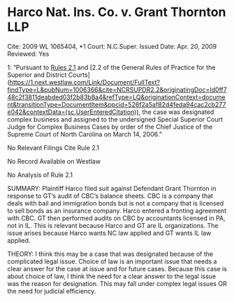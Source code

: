 # Harco Nat. Ins. Co. v. Grant Thornton LLP

Cite: 2009 WL 1065404, *1
Court: N.C.Super.
Issued Date: Apr. 20, 2009
Reviewed: Yes

1: “Pursuant to [Rules 2.1](https://1.next.westlaw.com/Link/Document/FullText?findType=L&pubNum=1006366&cite=NCRSUPDR2.1&originatingDoc=Id0ff748c2f3811deabded03f2b83b8a4&refType=LQ&originationContext=document&transitionType=DocumentItem&ppcid=526f2a5af82d4feda94cac2cb277e042&contextData=(sc.UserEnteredCitation)) and [2.2 of the General Rules of Practice for the Superior and District Courts](https://1.next.westlaw.com/Link/Document/FullText?findType=L&pubNum=1006366&cite=NCRSUPDR2.2&originatingDoc=Id0ff748c2f3811deabded03f2b83b8a4&refType=LQ&originationContext=document&transitionType=DocumentItem&ppcid=526f2a5af82d4feda94cac2cb277e042&contextData=(sc.UserEnteredCitation)), the case was designated complex business and assigned to the undersigned Special Superior Court Judge for Complex Business Cases by order of the Chief Justice of the Supreme Court of North Carolina on March 14, 2006.”

No Relevant Filings Cite Rule 2.1

No Record Available on Westlaw

No Analysis of Rule 2.1

SUMMARY: Plaintiff Harco filed suit against Defendant Grant Thornton in response to GT’s audit of CBC’s balance sheets. CBC is a company that deals with bail and immigration bonds but is not a company that is licensed to sell bonds as an insurance company. Harco entered a fronting agreement with CBC. GT then performed audits on CBC by accountants licensed in PA, not in IL. This is relevant because Harco and GT are IL organizations. The issue arises because Harco wants NC law applied and GT wants IL law applied. 

THEORY: I think this may be a case that was designated because of the complicated legal issue. Choice of law is an important issue that needs a clear answer for the case at issue and for future cases. Because this case is about choice of law, I think the need for a clear answer to the legal issue was the reason for designation. This may fall under complex legal issues OR the need for judicial efficiency.